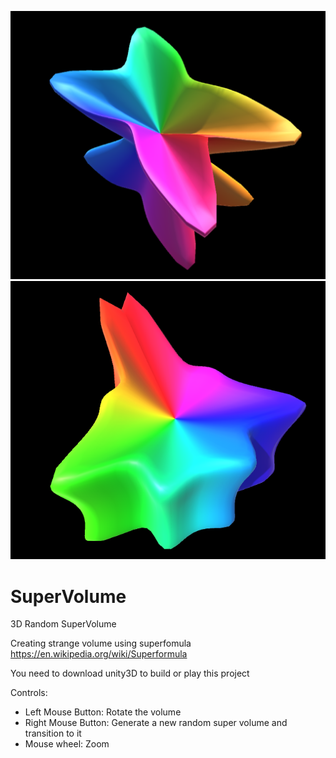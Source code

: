 ![Screen](Assets/ScreenShots/s1.png?raw=true "Volume1")
![Screen](Assets/ScreenShots/s2.png?raw=true "Volume2")

# SuperVolume
3D Random SuperVolume

Creating strange volume using superfomula
https://en.wikipedia.org/wiki/Superformula

You need to download unity3D to build or play this project

Controls:

- Left Mouse Button: Rotate the volume
- Right Mouse Button: Generate a new random super volume and transition to it
- Mouse wheel: Zoom